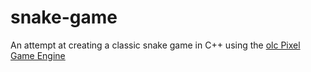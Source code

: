 # snake-game
An attempt at creating a classic snake game in C++ using the [olc Pixel Game Engine](https://github.com/OneLoneCoder/olcPixelGameEngine)
